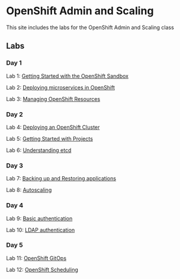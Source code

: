 # OpenShift Admin and Scaling

This site includes the labs for the OpenShift Admin and Scaling class


## Labs
### Day 1
Lab 1: [Getting Started with the OpenShift Sandbox](labs/openshift-sandbox)    

Lab 2: [Deploying microservices in OpenShift](labs/openshift-microservices)   

Lab 3: [Managing OpenShift Resources](https://developers.redhat.com/courses/foundations/manage-resource-objects)



### Day 2

Lab 4: [Deploying an OpenShift Cluster](labs/openshift-deploy)    

Lab 5: [Getting Started with Projects](labs/openshift-projects) 

Lab 6: [Understanding etcd](labs/openshift-etcd) 



### Day 3

Lab 7: [Backing up and Restoring applications](labs/openshift-oadp)   

Lab 8: [Autoscaling](labs/openshift-scaling)   



### Day 4  

Lab 9: [Basic authentication](labs/openshift-authentication)   

Lab 10: [LDAP authentication](labs/openshift-ldap)   



### Day 5 

Lab 11: [OpenShift GitOps](labs/openshift-GitOps)   

Lab 12: [OpenShift Scheduling](labs/openshift-scheduling) 

  
